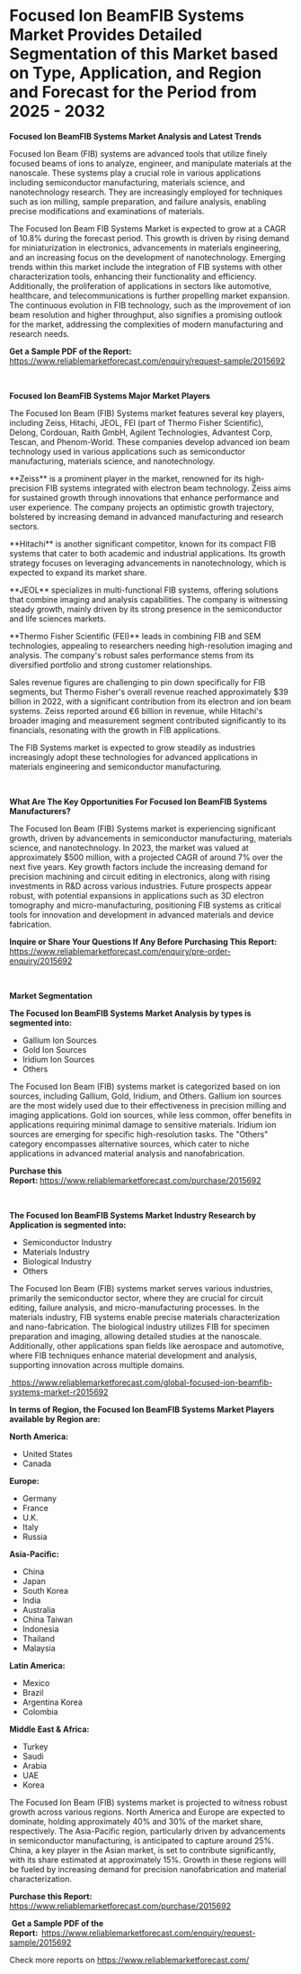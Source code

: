 <p><h1>Focused Ion BeamFIB Systems Market Provides Detailed Segmentation of this Market based on Type, Application, and Region and Forecast for the Period from 2025 - 2032</h1></p><p><strong>Focused Ion BeamFIB Systems Market Analysis and Latest Trends</strong></p>
<p><p>Focused Ion Beam (FIB) systems are advanced tools that utilize finely focused beams of ions to analyze, engineer, and manipulate materials at the nanoscale. These systems play a crucial role in various applications including semiconductor manufacturing, materials science, and nanotechnology research. They are increasingly employed for techniques such as ion milling, sample preparation, and failure analysis, enabling precise modifications and examinations of materials.</p><p>The Focused Ion Beam FIB Systems Market is expected to grow at a CAGR of 10.8% during the forecast period. This growth is driven by rising demand for miniaturization in electronics, advancements in materials engineering, and an increasing focus on the development of nanotechnology. Emerging trends within this market include the integration of FIB systems with other characterization tools, enhancing their functionality and efficiency. Additionally, the proliferation of applications in sectors like automotive, healthcare, and telecommunications is further propelling market expansion. The continuous evolution in FIB technology, such as the improvement of ion beam resolution and higher throughput, also signifies a promising outlook for the market, addressing the complexities of modern manufacturing and research needs.</p></p>
<p><strong>Get a Sample PDF of the Report:&nbsp;</strong> <a href="https://www.reliablemarketforecast.com/enquiry/request-sample/2015692?utm_campaign=1144&utm_medium=2&utm_source=Github&utm_content=ia&utm_term=17012025&utm_id=focused-ion-beamfib-systems">https://www.reliablemarketforecast.com/enquiry/request-sample/2015692</a></p>
<p>&nbsp;</p>
<p><strong>Focused Ion BeamFIB Systems Major Market Players</strong></p>
<p><p>The Focused Ion Beam (FIB) Systems market features several key players, including Zeiss, Hitachi, JEOL, FEI (part of Thermo Fisher Scientific), Delong, Cordouan, Raith GmbH, Agilent Technologies, Advantest Corp, Tescan, and Phenom-World. These companies develop advanced ion beam technology used in various applications such as semiconductor manufacturing, materials science, and nanotechnology.</p><p>**Zeiss** is a prominent player in the market, renowned for its high-precision FIB systems integrated with electron beam technology. Zeiss aims for sustained growth through innovations that enhance performance and user experience. The company projects an optimistic growth trajectory, bolstered by increasing demand in advanced manufacturing and research sectors.</p><p>**Hitachi** is another significant competitor, known for its compact FIB systems that cater to both academic and industrial applications. Its growth strategy focuses on leveraging advancements in nanotechnology, which is expected to expand its market share. </p><p>**JEOL** specializes in multi-functional FIB systems, offering solutions that combine imaging and analysis capabilities. The company is witnessing steady growth, mainly driven by its strong presence in the semiconductor and life sciences markets.</p><p>**Thermo Fisher Scientific (FEI)** leads in combining FIB and SEM technologies, appealing to researchers needing high-resolution imaging and analysis. The company's robust sales performance stems from its diversified portfolio and strong customer relationships.</p><p>Sales revenue figures are challenging to pin down specifically for FIB segments, but Thermo Fisher's overall revenue reached approximately $39 billion in 2022, with a significant contribution from its electron and ion beam systems. Zeiss reported around €6 billion in revenue, while Hitachi's broader imaging and measurement segment contributed significantly to its financials, resonating with the growth in FIB applications.</p><p>The FIB Systems market is expected to grow steadily as industries increasingly adopt these technologies for advanced applications in materials engineering and semiconductor manufacturing.</p></p>
<p>&nbsp;</p>
<p><strong>What Are The Key Opportunities For Focused Ion BeamFIB Systems Manufacturers?</strong></p>
<p><p>The Focused Ion Beam (FIB) Systems market is experiencing significant growth, driven by advancements in semiconductor manufacturing, materials science, and nanotechnology. In 2023, the market was valued at approximately $500 million, with a projected CAGR of around 7% over the next five years. Key growth factors include the increasing demand for precision machining and circuit editing in electronics, along with rising investments in R&D across various industries. Future prospects appear robust, with potential expansions in applications such as 3D electron tomography and micro-manufacturing, positioning FIB systems as critical tools for innovation and development in advanced materials and device fabrication.</p></p>
<p><strong>Inquire or Share Your Questions If Any Before Purchasing This Report:</strong> <a href="https://www.reliablemarketforecast.com/enquiry/pre-order-enquiry/2015692?utm_campaign=1144&utm_medium=2&utm_source=Github&utm_content=ia&utm_term=17012025&utm_id=focused-ion-beamfib-systems">https://www.reliablemarketforecast.com/enquiry/pre-order-enquiry/2015692</a></p>
<p>&nbsp;</p>
<p><strong>Market Segmentation</strong></p>
<p><strong>The Focused Ion BeamFIB Systems Market Analysis by types is segmented into:</strong></p>
<p><ul><li>Gallium Ion Sources</li><li>Gold Ion Sources</li><li>Iridium Ion Sources</li><li>Others</li></ul></p>
<p><p>The Focused Ion Beam (FIB) systems market is categorized based on ion sources, including Gallium, Gold, Iridium, and Others. Gallium ion sources are the most widely used due to their effectiveness in precision milling and imaging applications. Gold ion sources, while less common, offer benefits in applications requiring minimal damage to sensitive materials. Iridium ion sources are emerging for specific high-resolution tasks. The "Others" category encompasses alternative sources, which cater to niche applications in advanced material analysis and nanofabrication.</p></p>
<p><strong>Purchase this Report:&nbsp;</strong><a href="https://www.reliablemarketforecast.com/purchase/2015692?utm_campaign=1144&utm_medium=2&utm_source=Github&utm_content=ia&utm_term=17012025&utm_id=focused-ion-beamfib-systems">https://www.reliablemarketforecast.com/purchase/2015692</a></p>
<p>&nbsp;</p>
<p><strong>The Focused Ion BeamFIB Systems Market Industry Research by Application is segmented into:</strong></p>
<p><ul><li>Semiconductor Industry</li><li>Materials Industry</li><li>Biological Industry</li><li>Others</li></ul></p>
<p><p>The Focused Ion Beam (FIB) systems market serves various industries, primarily the semiconductor sector, where they are crucial for circuit editing, failure analysis, and micro-manufacturing processes. In the materials industry, FIB systems enable precise materials characterization and nano-fabrication. The biological industry utilizes FIB for specimen preparation and imaging, allowing detailed studies at the nanoscale. Additionally, other applications span fields like aerospace and automotive, where FIB techniques enhance material development and analysis, supporting innovation across multiple domains.</p></p>
<p><a href="https://www.reliablemarketforecast.com/global-focused-ion-beamfib-systems-market-r2015692?utm_campaign=1144&utm_medium=2&utm_source=Github&utm_content=ia&utm_term=17012025&utm_id=focused-ion-beamfib-systems">&nbsp;https://www.reliablemarketforecast.com/global-focused-ion-beamfib-systems-market-r2015692</a></p>
<p><strong>In terms of Region, the Focused Ion BeamFIB Systems Market Players available by Region are:</strong></p>
<p>
    <p> <strong> North America: </strong>
        <ul>
            <li>United States</li>
            <li>Canada</li>
        </ul>
        </p> 
    <p> <strong> Europe: </strong>
        <ul>
            <li>Germany</li>
            <li>France</li>
            <li>U.K.</li>
            <li>Italy</li>
            <li>Russia</li>
        </ul>
        </p> 
    <p> <strong> Asia-Pacific: </strong>
        <ul>
            <li>China</li>
            <li>Japan</li>
            <li>South Korea</li>
            <li>India</li>
            <li>Australia</li>
            <li>China Taiwan</li>
            <li>Indonesia</li>
            <li>Thailand</li>
            <li>Malaysia</li>
        </ul>
        </p> 
    <p> <strong> Latin America: </strong>
        <ul>
            <li>Mexico</li>
            <li>Brazil</li>
            <li>Argentina Korea</li>
            <li>Colombia</li>
        </ul>
        </p> 
    <p> <strong> Middle East & Africa: </strong>
        <ul>
            <li>Turkey</li>
            <li>Saudi</li>
            <li>Arabia</li>
            <li>UAE</li>
            <li>Korea</li>
        </ul>
    </p>
    </p>
<p><p>The Focused Ion Beam (FIB) systems market is projected to witness robust growth across various regions. North America and Europe are expected to dominate, holding approximately 40% and 30% of the market share, respectively. The Asia-Pacific region, particularly driven by advancements in semiconductor manufacturing, is anticipated to capture around 25%. China, a key player in the Asian market, is set to contribute significantly, with its share estimated at approximately 15%. Growth in these regions will be fueled by increasing demand for precision nanofabrication and material characterization.</p></p>
<p><strong>Purchase this Report: </strong><a href="https://www.reliablemarketforecast.com/purchase/2015692?utm_campaign=1144&utm_medium=2&utm_source=Github&utm_content=ia&utm_term=17012025&utm_id=focused-ion-beamfib-systems">https://www.reliablemarketforecast.com/purchase/2015692</a></p>
<p>&nbsp;<strong>Get a Sample PDF of the Report:&nbsp;&nbsp;</strong><a href="https://www.reliablemarketforecast.com/enquiry/request-sample/2015692?utm_campaign=1144&utm_medium=2&utm_source=Github&utm_content=ia&utm_term=17012025&utm_id=focused-ion-beamfib-systems">https://www.reliablemarketforecast.com/enquiry/request-sample/2015692</a></p>
<p><strong></strong></p>
<p>Check more reports on <a href="https://www.reliablemarketforecast.com/?utm_campaign=1144&utm_medium=2&utm_source=Github&utm_content=ia&utm_term=17012025&utm_id=focused-ion-beamfib-systems">https://www.reliablemarketforecast.com/</a></p>